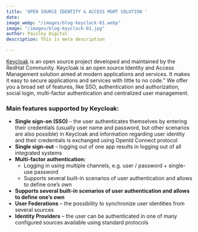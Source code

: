 ```yaml
---
title: 'OPEN SOURCE IDENTITY & ACCESS MGMT SOLUTION '
date: 
image_webp: "/images/blog-keyclock-01.webp"
image: "/images/blog-keyclock-01.jpg"
author: Paisley Digital
description: This is meta description

---
```

[Keycloak](http://www.keycloak.org/) is an open source project developed and maintained by the RedHat Community. Keycloak is an open source Identity and Access Management solution aimed at modern applications and services. It makes it easy to secure applications and services with little to no code." We offer you a broad set of features, like SSO, authentication and authorization, social login, multi-factor authentication and centralized user management.

### **Main features supported by Keycloak:**

* **Single sign-on (SSO)** – the user authenticates themselves by entering their credentials (usually user name and password, but other scenarios are also possible) in Keycloak and information regarding user identity and their credentials is exchanged using OpenId Connect protocol
* **Single sign-out** – logging out of one app results in logging out of all integrated systems
* **Multi-factor authentication:**
  * Logging in using multiple channels, e.g. user / password + single-use password
  * Supports several built-in scenarios of user authentication and allows to define one’s own
* **Supports several built-in scenarios of user authentication and allows to define one’s own**
* **User Federations** – the possibility to synchronize user identities from several sources
* **Identity Providers** – the user can be authenticated in one of many configured sources available using standard protocols